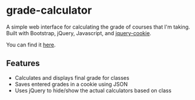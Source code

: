 grade-calculator
================

A simple web interface for calculating the grade of courses that I'm taking. Built with Bootstrap, jQuery, Javascript, and 
[jquery-cookie](https://github.com/carhartl/jquery-cookie). 

You can find it [here](http://www.andrewjkerr.com/grades).

Features
--------
* Calculates and displays final grade for classes
* Saves entered grades in a cookie using JSON
* Uses jQuery to hide/show the actual calculators based on class
